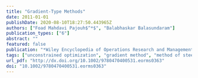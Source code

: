 ```yaml
---
title: "Gradient-Type Methods"
date: 2011-01-01
publishDate: 2020-08-10T18:27:50.443965Z
authors: ["Foad Mahdavi Pajouh$^*$", "Balabhaskar Balasundaram"]
publication_types: ["6"]
abstract: ""
featured: false
publication: "*Wiley Encyclopedia of Operations Research and Management Science*"
tags: ["unconstrained optimization", "gradient method", "method of steepest descent", "Cauchy method", "subgradient method"]
url_pdf: "http://dx.doi.org/10.1002/9780470400531.eorms0363"
doi: "10.1002/9780470400531.eorms0363"
---
```


